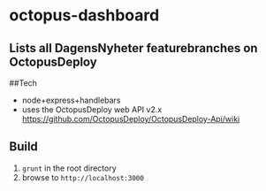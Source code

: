 # octopus-dashboard
## Lists all DagensNyheter featurebranches on OctopusDeploy

##Tech
+ node+express+handlebars
+ uses the OctopusDeploy web API v2.x https://github.com/OctopusDeploy/OctopusDeploy-Api/wiki

## Build
1. `grunt` in the root directory
2. browse to `http://localhost:3000`
